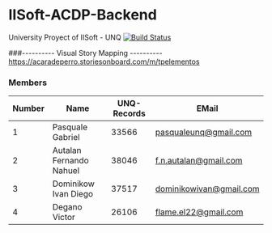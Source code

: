 # IISoft-ACDP-Backend

University Proyect of IISoft - UNQ  [![Build Status](https://travis-ci.org/pasqualegabriel/IISoft-ACDP-Backend.svg?branch=master)](https://travis-ci.org/pasqualegabriel/IISoft-ACDP-Backend)

###---------- Visual Story Mapping ----------
https://acaradeperro.storiesonboard.com/m/tpelementos

### Members

Number |       Name              | UNQ-Records |    EMail
-------|-------------------------|-------------|------------------------
1      | Pasquale Gabriel        |    33566    | pasqualeunq@gmail.com
2      | Autalan Fernando Nahuel |    38046    | f.n.autalan@gmail.com
3      | Dominikow Ivan Diego    |    37517    | dominikowivan@gmail.com
4      | Degano Victor           |    26106    | flame.el22@gmail.com
